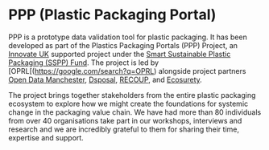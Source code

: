 # PPP (Plastic Packaging Portal)
PPP is a prototype data validation tool for plastic packaging. It has been developed as part of the Plastics Packaging Portals (PPP) Project, an [Innovate UK](https://www.ukri.org/councils/innovate-uk/) supported project under the [Smart Sustainable Plastic Packaging (SSPP) Fund](https://www.ukri.org/what-we-offer/our-main-funds/industrial-strategy-challenge-fund/clean-growth/smart-sustainable-plastic-packaging-challenge/). The project is led by [OPRL[(https://google.com/search?q=OPRL) alongside project partners [Open Data Manchester](https://www.opendatamanchester.org.uk), [Dsposal](https://dsposal.uk), [RECOUP](https://www.recoup.org), and [Ecosurety](https://www.ecosurety.com).

The project brings together stakeholders from the entire plastic packaging ecosystem to explore how we might create the foundations for systemic change in the packaging value chain. We have had more than 80 individuals from over 40 organisations take part in our workshops, interviews and research and we are incredibly grateful to them for sharing their time, expertise and support.
